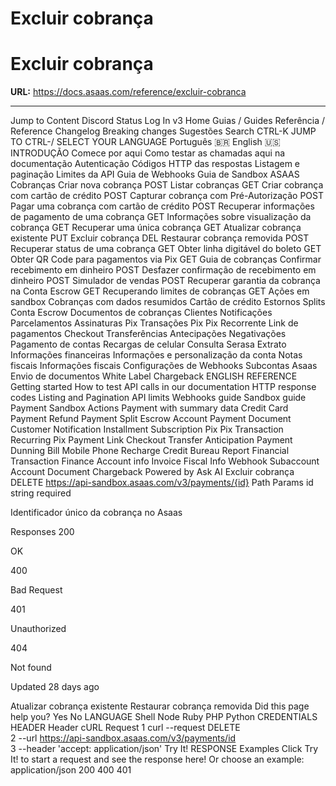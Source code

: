 # Excluir cobrança

# Excluir cobrança

**URL:** https://docs.asaas.com/reference/excluir-cobranca

---

Jump to Content
Discord
Status
Log In
v3
Home
Guias / Guides
Referência / Reference
Changelog
Breaking changes
Sugestões
Search
CTRL-K
JUMP TO
CTRL-/
SELECT YOUR LANGUAGE
Português 🇧🇷
English 🇺🇸
INTRODUÇÃO
Comece por aqui
Como testar as chamadas aqui na documentação
Autenticação
Códigos HTTP das respostas
Listagem e paginação
Limites da API
Guia de Webhooks
Guia de Sandbox
ASAAS
Cobranças
Criar nova cobrança
POST
Listar cobranças
GET
Criar cobrança com cartão de crédito
POST
Capturar cobrança com Pré-Autorização
POST
Pagar uma cobrança com cartão de crédito
POST
Recuperar informações de pagamento de uma cobrança
GET
Informações sobre visualização da cobrança
GET
Recuperar uma única cobrança
GET
Atualizar cobrança existente
PUT
Excluir cobrança
DEL
Restaurar cobrança removida
POST
Recuperar status de uma cobrança
GET
Obter linha digitável do boleto
GET
Obter QR Code para pagamentos via Pix
GET
Guia de cobranças
Confirmar recebimento em dinheiro
POST
Desfazer confirmação de recebimento em dinheiro
POST
Simulador de vendas
POST
Recuperar garantia da cobrança na Conta Escrow
GET
Recuperando limites de cobranças
GET
Ações em sandbox
Cobranças com dados resumidos
Cartão de crédito
Estornos
Splits
Conta Escrow
Documentos de cobranças
Clientes
Notificações
Parcelamentos
Assinaturas
Pix
Transações Pix
Pix Recorrente
Link de pagamentos
Checkout
Transferências
Antecipações
Negativações
Pagamento de contas
Recargas de celular
Consulta Serasa
Extrato
Informações financeiras
Informações e personalização da conta
Notas fiscais
Informações fiscais
Configurações de Webhooks
Subcontas Asaas
Envio de documentos White Label
Chargeback
ENGLISH REFERENCE
Getting started
How to test API calls in our documentation
HTTP response codes
Listing and Pagination
API limits
Webhooks guide
Sandbox guide
Payment
Sandbox Actions
Payment with summary data
Credit Card
Payment Refund
Payment Split
Escrow Account
Payment Document
Customer
Notification
Installment
Subscription
Pix
Pix Transaction
Recurring Pix
Payment Link
Checkout
Transfer
Anticipation
Payment Dunning
Bill
Mobile Phone Recharge
Credit Bureau Report
Financial Transaction
Finance
Account info
Invoice
Fiscal Info
Webhook
Subaccount
Account Document
Chargeback
Powered by 
Ask AI
Excluir cobrança
DELETE
https://api-sandbox.asaas.com/v3/payments/{id}
Path Params
id
string
required

Identificador único da cobrança no Asaas

Responses
200

OK

400

Bad Request

401

Unauthorized

404

Not found

Updated 28 days ago

Atualizar cobrança existente
Restaurar cobrança removida
Did this page help you?
Yes
No
LANGUAGE
Shell
Node
Ruby
PHP
Python
CREDENTIALS
HEADER
Header
cURL Request
1
curl --request DELETE \
2
     --url https://api-sandbox.asaas.com/v3/payments/id \
3
     --header 'accept: application/json'
Try It!
RESPONSE
Examples
Click Try It! to start a request and see the response here! Or choose an example:
application/json
200
400
401